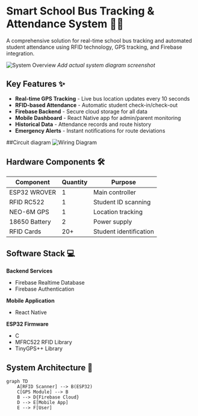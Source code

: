# Smart School Bus Tracking & Attendance System 🚌📱

A comprehensive solution for real-time school bus tracking and automated student attendance using RFID technology, GPS tracking, and Firebase integration.

![System Overview](https://via.placeholder.com/800x400.png?text=Smart+Bus+System+Architecture) *Add actual system diagram screenshot*

## Key Features ✨
- **Real-time GPS Tracking** - Live bus location updates every 10 seconds
- **RFID-based Attendance** - Automatic student check-in/check-out
- **Firebase Backend** - Secure cloud storage for all data
- **Mobile Dashboard** - React Native app for admin/parent monitoring
- **Historical Data** - Attendance records and route history
- **Emergency Alerts** - Instant notifications for route deviations

##Circuit diagram
![Wiring Diagram](https://github.com/user-attachments/assets/53aceaec-2968-482f-9ef0-428b3433af1e)

## Hardware Components 🛠️
| Component | Quantity | Purpose |
|-----------|----------|---------|
| ESP32 WROVER | 1 | Main controller |
| RFID RC522 | 1 | Student ID scanning |
| NEO-6M GPS | 1 | Location tracking |
| 18650 Battery | 2 | Power supply |
| RFID Cards | 20+ | Student identification |

## Software Stack 💻
**Backend Services**
- Firebase Realtime Database
- Firebase Authentication

**Mobile Application**
- React Native

**ESP32 Firmware**
- C 
- MFRC522 RFID Library
- TinyGPS++ Library

## System Architecture 📡
```mermaid
graph TD
    A[RFID Scanner] --> B(ESP32)
    C[GPS Module] --> B
    B --> D{Firebase Cloud}
    D --> E[Mobile App]
    E --> F[User]
```


